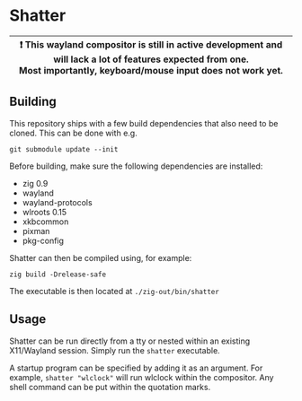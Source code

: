# Shatter

| :exclamation: This wayland compositor is still in active development and will lack a lot of features expected from one.<br>Most importantly, keyboard/mouse input does not work yet. |
|-|

## Building

This repository ships with a few build dependencies that also need to be cloned. This can be done with e.g.

```
git submodule update --init
```

Before building, make sure the following dependencies are installed:

- zig 0.9
- wayland
- wayland-protocols
- wlroots 0.15
- xkbcommon
- pixman
- pkg-config

Shatter can then be compiled using, for example:

```
zig build -Drelease-safe
```

The executable is then located at `./zig-out/bin/shatter`

## Usage

Shatter can be run directly from a tty or nested within an existing X11/Wayland session. Simply run the `shatter` executable.

A startup program can be specified by adding it as an argument. For example, `shatter "wlclock"` will run wlclock within the compositor. Any shell command can be put within the quotation marks.
